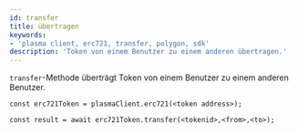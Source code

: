 ```yaml
---
id: transfer
title: übertragen
keywords:
- 'plasma client, erc721, transfer, polygon, sdk'
description: 'Token von einem Benutzer zu einem anderen übertragen.'
---
```


`transfer`-Methode überträgt Token von einem Benutzer zu einem anderen Benutzer.

```
const erc721Token = plasmaClient.erc721(<token address>);

const result = await erc721Token.transfer(<tokenid>,<from>,<to>);

```
